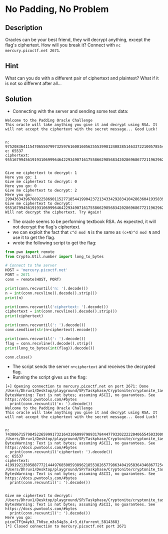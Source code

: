# No Padding, No Problem
## Description
Oracles can be your best friend, they will decrypt anything, except the flag's ciphertext. How will you break it? Connect with `nc mercury.picoctf.net 2671`.
## Hint
What can you do with a different pair of ciphertext and plaintext? What if it is not so different after all...
## Solution 
- Connecting with the server and sending some test data:
```
Welcome to the Padding Oracle Challenge
This oracle will take anything you give it and decrypt using RSA. It will not accept the ciphertext with the secret message... Good Luck!


n: 97520836411547065507997325976160016056255539981240838514633722100578554237958761569137431311065762769163000984198687462048439870481973456611024411253656496727731714786545308721658512908810030806253888703593313870688695004268603287622492597683268815685146045370326340612504399066851775984371792763665128053111
e: 65537
ciphertext: 95516799456191931069996464229349071617558662985683420286968677211962962586076024461753095512302456478162426927024465965258833849091935435517931167438382286562852046865086765876135383513281648326312724389455523782691580416727607276350982891021050282776263875707867896741619873188631455609070662317332764233938


Give me ciphertext to decrypt: 1
Here you go: 1
Give me ciphertext to decrypt: 0
Here you go: 0
Give me ciphertext to decrypt: 2
Here you go: 29943634396768922586901152771854419904237213433429283410428636041935839059514796153985986295949975834592002692218664834150204906543552939763387719018464774237555337552263155675828267196288408714751742617784785286190930023241077677140793091148909131072799645191780133420468928265612165157700904359594969054204
Give me ciphertext to decrypt: 95516799456191931069996464229349071617558662985683420286968677211962962586076024461753095512302456478162426927024465965258833849091935435517931167438382286562852046865086765876135383513281648326312724389455523782691580416727607276350982891021050282776263875707867896741619873188631455609070662317332764233938
Will not decrypt the ciphertext. Try Again!
```
- The oracle seems to be performing textbook RSA. As expected, it will not decrypt the flag's ciphertext.
- we can exploit the fact that `c^d mod N` is the same as `(c+N)^d mod N` and use it to get the flag.
- wrote the following script to get the flag:
```python
from pwn import remote
from Crypto.Util.number import long_to_bytes

# Connect to the server
HOST = 'mercury.picoctf.net'
PORT = 2671 
conn = remote(HOST, PORT)

print(conn.recvuntil('n: ').decode())
n = int(conn.recvline().decode().strip())
print(n)

print(conn.recvuntil('ciphertext: ').decode())
ciphertext = int(conn.recvline().decode().strip())
print(ciphertext)

print(conn.recvuntil(': ').decode())
conn.sendline(str(n+ciphertext).encode())

print(conn.recvuntil(': ').decode())
flag = conn.recvline().decode().strip()
print(long_to_bytes(int(flag)).decode())

conn.close()
```
- The script sends the server `n+ciphertext` and receives the decrypted flag.
- Running the script gives us the flag:
```
[+] Opening connection to mercury.picoctf.net on port 2671: Done
/Users/Dhruv1/Desktop/playground/SP/Taskphase/Cryptonite/cryptonite_taskphase_dhruv/STP_2/Cryptography/PicoCTF/No_Padding_No_Problem.py:9: BytesWarning: Text is not bytes; assuming ASCII, no guarantees. See https://docs.pwntools.com/#bytes
  print(conn.recvuntil('n: ').decode())
Welcome to the Padding Oracle Challenge
This oracle will take anything you give it and decrypt using RSA. It will not accept the ciphertext with the secret message... Good Luck!


n: 
74380671579845226599917321643106099798931784447793202222204065545033009588004165058120904715976360388585459966267901526893646880614274979352086136263519253791422797744400857628204047628560393478274072911390178982277704307175177800572223889189068898517857870414166635911354954343216720775233565649971976528053
/Users/Dhruv1/Desktop/playground/SP/Taskphase/Cryptonite/cryptonite_taskphase_dhruv/STP_2/Cryptography/PicoCTF/No_Padding_No_Problem.py:13: BytesWarning: Text is not bytes; assuming ASCII, no guarantees. See https://docs.pwntools.com/#bytes
  print(conn.recvuntil('ciphertext: ').decode())
e: 65537
ciphertext: 
41991921350588777214449768500593896218553826577986340419583643468677254219427641904726776871686038037863261740582737681004753056528535479922830983895300817071167651397897730899633082506417561036429759295916285847256638126650240575917070221190882417072641462019441377828756518345246166923910049742891591674260
/Users/Dhruv1/Desktop/playground/SP/Taskphase/Cryptonite/cryptonite_taskphase_dhruv/STP_2/Cryptography/PicoCTF/No_Padding_No_Problem.py:17: BytesWarning: Text is not bytes; assuming ASCII, no guarantees. See https://docs.pwntools.com/#bytes
  print(conn.recvuntil(': ').decode())


Give me ciphertext to decrypt: 
/Users/Dhruv1/Desktop/playground/SP/Taskphase/Cryptonite/cryptonite_taskphase_dhruv/STP_2/Cryptography/PicoCTF/No_Padding_No_Problem.py:20: BytesWarning: Text is not bytes; assuming ASCII, no guarantees. See https://docs.pwntools.com/#bytes
  print(conn.recvuntil(': ').decode())
Here you go: 
picoCTF{m4yb3_Th0se_m3s54g3s_4r3_difurrent_5814368}
[*] Closed connection to mercury.picoctf.net port 2671
```
